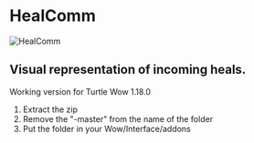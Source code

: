 # HealComm

![HealComm](https://i.imgur.com/qJLv1m5.png)

## Visual representation of incoming heals.

Working version for Turtle Wow 1.18.0

1. Extract the zip
2. Remove the "-master" from the name of the folder
3. Put the folder in your Wow/Interface/addons 
